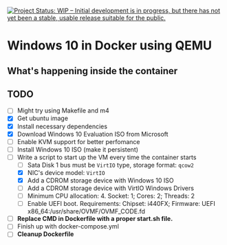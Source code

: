 [![Project Status: WIP – Initial development is in progress, but there has not yet been a stable, usable release suitable for the public.](https://www.repostatus.org/badges/latest/wip.svg)](https://www.repostatus.org/#wip)

# Windows 10 in Docker using QEMU  

## What's happening inside the container

## TODO

- [ ] Might try using Makefile and m4
- [x] Get ubuntu image
- [x] Install necessary dependencies
- [x] Download Windows 10 Evaluation ISO from Microsoft
- [ ] Enable KVM support for better perfomance
- [ ] Install Windows 10 ISO (make it persistent)
- [ ] Write a script to start up the VM every time the container starts
  - [ ] Sata Disk 1 bus must be `VirtIO` type, storage format: `qcow2`
  - [x] NIC's device model: `VirtIO`
  - [x] Add a CDROM storage device with Windows 10 ISO
  - [ ] Add a CDROM storage device with VirtIO Windows Drivers
  - [ ] Minimum CPU allocation: 4. Socket: 1; Cores: 2; Threads: 2
  - [ ] Enable UEFI boot. Requirements: Chipset: i440FX; Firmware: UEFI x86_64:/usr/share/OVMF/OVMF_CODE.fd
- [ ] **Replace CMD in Dockerfile with a proper start.sh file.**
- [ ] Finish up with docker-compose.yml
- [ ] **Cleanup Dockerfile**